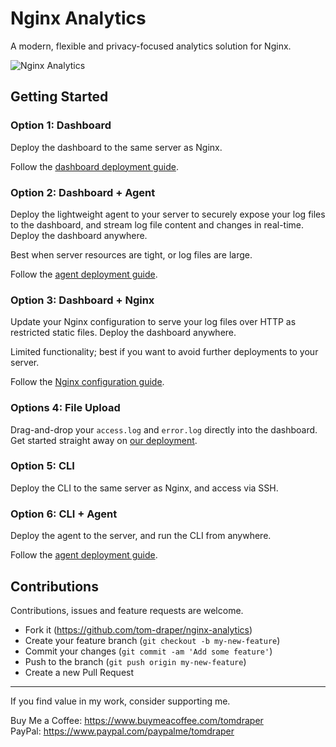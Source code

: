 # Nginx Analytics

A modern, flexible and privacy-focused analytics solution for Nginx.

![Nginx Analytics](https://github.com/user-attachments/assets/fecbce07-a70e-439a-87b2-bdd5218645d7)

## Getting Started

### Option 1: Dashboard

Deploy the dashboard to the same server as Nginx.

Follow the <a href="./dashboard/README.md">dashboard deployment guide</a>.

### Option 2: Dashboard + Agent

Deploy the lightweight agent to your server to securely expose your log files to the dashboard, and stream log file content and changes in real-time. Deploy the dashboard anywhere. 

Best when server resources are tight, or log files are large.

Follow the <a href="./agent/README.md">agent deployment guide</a>.

### Option 3: Dashboard + Nginx

Update your Nginx configuration to serve your log files over HTTP as restricted static files. Deploy the dashboard anywhere.

Limited functionality; best if you want to avoid further deployments to your server.

Follow the <a href="./dashboard/nginx/README.md">Nginx configuration guide</a>.

### Options 4: File Upload

Drag-and-drop your `access.log` and `error.log` directly into the dashboard. Get started straight away on <a href="">our deployment</a>.

### Option 5: CLI

Deploy the CLI to the same server as Nginx, and access via SSH.

### Option 6: CLI + Agent 

Deploy the agent to the server, and run the CLI from anywhere.

Follow the <a href="./agent/README.md">agent deployment guide</a>.

## Contributions

Contributions, issues and feature requests are welcome.

- Fork it (https://github.com/tom-draper/nginx-analytics)
- Create your feature branch (`git checkout -b my-new-feature`)
- Commit your changes (`git commit -am 'Add some feature'`)
- Push to the branch (`git push origin my-new-feature`)
- Create a new Pull Request

---

If you find value in my work, consider supporting me.

Buy Me a Coffee: https://www.buymeacoffee.com/tomdraper<br>
PayPal: https://www.paypal.com/paypalme/tomdraper
